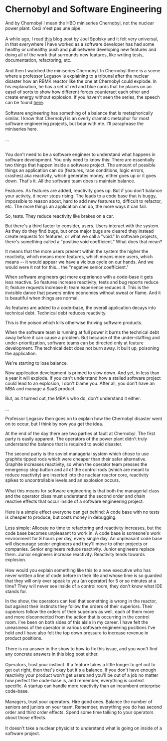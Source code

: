 # Chernobyl and Software Engineering

And by Chernobyl I mean the HBO miniseries Chernobyl, not the nuclear power plant.  Ceci n'est pas une pipe. \
\
A while ago, I read [this](https://www.joelonsoftware.com/2000/08/09/the-joel-test-12-steps-to-better-code/) blog post by Joel Spolsky and it felt very universal, in that everywhere I have worked as a software developer has had some healthy or unhealthy push and pull between developing new features and doing all of the work that surrounds new features, like writing tests, documentation, refactoring, etc.  \
\
And then I watched the miniseries Chernobyl.  In Chernobyl there is a scene where a professor Legasov is explaining to a tribunal after the nuclear disaster how an RBMK reactor like the one at Chernobyl could explode.  In his explanation, he has a set of red and blue cards that he places on an easel of sorts to show how different forces counteract each other and create energy without explosion.  If you haven't seen the series, the speech can be found [here](https://www.youtube.com/watch?v=TmIEI4ky-Zc).\
\
Software engineering has something of a balance that is metaphorically similar.  I know that Chernobyl is an overly dramatic metaphor for most software engineering projects, but bear with me.  I'll paraphrase the miniseries here.\
\
...

\
You don't need to be a software engineer to understand what happens in software development. You only need to know this: There are essentially two things that happen inside a software project. The amount of possible things an application can do (features, race conditions, logic errors, crashes) aka reactivity, which generates money, either goes up or it goes down. That's it. All the software team does is maintain balance.

Features. As features are added, reactivity goes up. But if you don't balance your activity, it never stops rising.  The leads to a code base that is buggy,  impossible to reason about, hard to add new features to, difficult to refactor, etc.  The more things an application can do, the more ways it can fail.

So, tests. They reduce reactivity like brakes on a car.

But there's a third factor to consider, users. Users interact with the system. As they do they find bugs, but once major bugs are cleared they instead create requests for features, or what we call a "void." In software projects, there's something called a "positive void coefficient." What does that mean?

It means that the more users present within the system the higher the reactivity, which means more features, which means more users, which means -- it would appear we have a vicious cycle on our hands. And we would were it not for this... the "negative senior coefficient."

When software engineers get more experience with a code-base it gets less reactive. So features increase reactivity; tests and bug reports reduce it; feature requests increase it; team experience reduces it. This is the invisible dance that powers entire economies without sweat or flame. And it is beautiful when things are normal.

As features are added to a code-base, the overall application decays into technical debt. Technical debt reduces reactivity.

This is the poison which kills otherwise thriving software products.

When the software team is running at full power it burns the technical debt away before it can cause a problem. But because of the under-staffing and under-prioritization, software teams can be directed only at feature development. The technical debt does not burn away. It built up, poisoning the application.

We're starting to lose balance.

Now application development is primed to slow down. And yet, in less than a year it will explode. If you can't understand how a stalled software project could lead to an explosion, I don't blame you. After all, you don't have an MBA and manage a SaaS product.

But, as it turned out, the MBA's who do, don't understand it either.\
\
...

Professor Legasov then goes on to explain how the Chernobyl disaster went on to occur, but I think by now you get the idea.  &#x20;

At the end of the day there are two parties at fault at Chernobyl.  The first party is easily apparent.  The operators of the power plant didn't truly understand the balance that is required to avoid disaster. &#x20;

The second party is the soviet managerial system which chose to use graphite tipped rods which were cheaper than their safer alternative.  Graphite increases reactivity, so when the operator team presses the emergency stop button and all of the control rods (which are meant to reduce reactivity) are inserted into the nuclear reactor core, reactivity spikes to uncontrollable levels and an explosion occurs. \
\
What this means for software engineering is that both the managerial class and the operator class must understand the second order and chain reactive effects that occur inside of a software engineering project.  \
\
Here is a simple effect everyone can get behind:  A code base with no tests is cheaper to produce, but costs money in debugging. \
\
Less simple:  Allocate no time to refactoring and reactivity increases, but the code base becomes unpleasant to work in.  A code base is someone's work environment for 8 hours per day, every single day. An unpleasant code base will discourage senior engineers and they'll move to other projects or companies.  Senior engineers reduce reactivity.  Junior engineers replace them.  Junior engineers increase reactivity.  Reactivity tends towards explosion.\
\
How would you explain something like this to a new executive who has never written a line of code before in their life and whose time is so guarded that they will only ever speak to you (an operator) for 5 or so minutes at a time?   They will never see inside of a control room, they don't know what IDE stands for. &#x20;

In the show, the operators can feel that something is wrong in the reactor, but against their instincts they follow the orders of their superiors.  Their superiors follow the orders of their superiors as well, each of them more and more disconnected from the action that is occurring in the control room.  I've been on both sides of this aisle in my career.  I have felt the uneasiness of the operator in various software engineering positions I've held and I have also felt the top down pressure to increase revenue in product positions.\
\
There is no answer in the show to how to fix this issue, and you won't find any concrete answers in this blog post either.  \
\
Operators, trust your instinct. If a feature takes a little longer to get out to get out right, then that's okay but it's a balance.  If you don't have enough reactivity your product won't get users and you'll be out of a job no matter how perfect the code-base is, and remember, everything is context specific.  A startup can handle more reactivity than an incumbent enterprise code-base. \
\
Managers, trust your operators.  Hire good ones.  Balance the number of seniors and juniors on your team.  Remember, everything you do has second order and third order effects.  Spend some time talking to your operators about those effects.\
\
It doesn't take a nuclear physicist to understand what is going on inside of a software project. &#x20;
